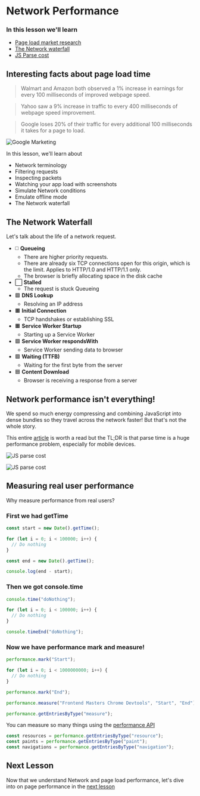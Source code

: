 # Network Performance

### In this lesson we'll learn

- [Page load market research](#interesting-facts-about-page-load-time)
- [The Network waterfall](#the-network-waterfall)
- [JS Parse cost](#network-performance-isn-t-everything-)

## Interesting facts about page load time

> Walmart and Amazon both observed a 1% increase in earnings for every 100 milliseconds of improved webpage speed.

> Yahoo saw a 9% increase in traffic to every 400 milliseconds of webpage speed improvement.

> Google loses 20% of their traffic for every additional 100 milliseconds it takes for a page to load.

![Google Marketing](../../public/google-marketing.png)

In this lesson, we'll learn about

- Network terminology
- Filtering requests
- Inspecting packets
- Watching your app load with screenshots
- Simulate Network conditions
- Emulate offline mode
- The Network waterfall

## The Network Waterfall

Let's talk about the life of a network request.

- ◻️ **Queueing**
  - There are higher priority requests.
  - There are already six TCP connections open for this origin, which is the limit. Applies to HTTP/1.0 and HTTP/1.1 only.
  - The browser is briefly allocating space in the disk cache
- ⬜️ **Stalled**
  - The request is stuck Queueing
- 🟩 **DNS Lookup**
  - Resolving an IP address
- 🟧 **Initial Connection**
  - TCP handshakes or establishing SSL
- 🟧 **Service Worker Startup**
  - Starting up a Service Worker
- 🟪 **Service Worker respondsWith**
  - Service Worker sending data to browser
- 🟩 **Waiting (TTFB)**
  - Waiting for the first byte from the server
- 🟦 **Content Download**
  - Browser is receiving a response from a server

## Network performance isn't everything!

We spend so much energy compressing and combining JavaScript into dense bundles so they travel across the network faster! But that's not the whole story.

This entire [article](https://medium.com/reloading/javascript-start-up-performance-69200f43b201) is worth a read but the TL;DR is that parse time is a huge performance problem, especially for mobile devices.

![JS parse cost](../../public/js-parse.png)

![JS parse cost](../../public/parse-time.png)

## Measuring real user performance

Why measure performance from real users?

### First we had getTime

```javascript
const start = new Date().getTime();

for (let i = 0; i < 100000; i++) {
  // Do nothing
}

const end = new Date().getTime();

console.log(end - start);
```

### Then we got console.time

```javascript
console.time("doNothing");

for (let i = 0; i < 100000; i++) {
  // Do nothing
}

console.timeEnd("doNothing");
```

### Now we have performance mark and measure!

```javascript
performance.mark("Start");

for (let i = 0; i < 1000000000; i++) {
  // Do nothing
}

performance.mark("End");

performance.measure("Frontend Masters Chrome Devtools", "Start", "End");

performance.getEntriesByType("measure");
```

You can measure so many things using the [performance API](https://developer.mozilla.org/en-US/docs/Web/API/Performance)

```javascript
const resources = performance.getEntriesByType("resource");
const paints = performance.getEntriesByType("paint");
const navigations = performance.getEntriesByType("navigation");
```

## Next Lesson

Now that we understand Network and page load performance, let's dive into on page performance in the [next lesson](/lesson/CPU)

